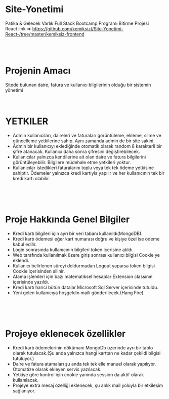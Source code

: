 # Site-Yonetimi
Patika &amp; Gelecek Varlık Full Stack Bootcamp Programı Bitirme Projesi
<br>
React link =>
https://github.com/kemiksizt/Site-Yonetimi-React-/tree/master/kemiksiz-frontend
<br>
<br>
<br>
<br>

# Projenin Amacı
Sitede bulunan daire, fatura ve kullanıcı bilgilerinin olduğu bir sistemin yönetimi
<br>
<br>
<br>

# YETKILER

<ul>
    <li>Admin kullanıcıları, daireleri ve faturaları görüntüleme, ekleme, silme ve güncelleme yetkilerine sahip. Aynı zamanda admin de bir site sakini. </li>
    <li>Admin bir kullanıcıyı eklediğinde otomatik olarak random 8 karakterli bir şifre atanacak. Kullanıcı daha sonra şifresini değiştirebilecek.
    </li>
    <li>Kullanıcılar yalnızca kendilerine ait olan daire ve fatura bilgilerini görüntüleyebilir. Bilgilere müdehale etme yetkileri yoktur.
    </li>
    <li>Kullanıcılar istedikleri faturalarını toplu veya tek tek ödeme yetkisine sahiptir. Ödemeler yalnızca kredi kartıyla yapılır ve her kullanıcının tek bir kredi kartı olabilir.
    </li>
</ul>

<br>
<br>
<br>

# Proje Hakkında Genel Bilgiler

<ul> 
    <li>Kredi kartı bilgileri için ayrı bir veri tabanı kullanıldı(MongoDB).
    </li>
    <li>Kredi kartı ödemesi eğer kart numarası doğru ve kişiye özel ise ödeme kabul edilir.
    </li>
    <li>Login sonrasında kullanıcının bilgileri token içerisine atıldı.
    </li>
    <li>Web tarafında kullanılmak üzere giriş sonrası kullanıcı bilgisi Cookie ye eklendi.
    </li>
    <li>Kullanıcı belirlenen süreyi doldurmadan Logout yaparsa token bilgisi Cookie içerisinden silinir.
    </li>
    <li>Atama işlemleri için bazı matematiksel hesaplar Extension classının içerisinde yazıldı.
    </li>
    <li>Kredi kartı harici bütün datalar Microsoft Sql Server içerisinde tutuldu.
    </li>
    <li>Yeni gelen kullanıcıya hoşgeldin maili gönderilecek.(Hang Fire)
    </li>
</ul>


<br>
<br>
<br>

# Projeye eklenecek özellikler

<ul>
    <li>Kredi kartı ödemelerinin dökümanı MongoDb üzerinde ayrı bir tablo olarak tutulacak.(Şu anda yalnızca hangi karttan ne kadar çekildi bilgisi tutuluyor.)
    </li>
    <li>Daire ve fatura atamaları şu anda tek tek elle manuel olarak yapılıyor. Otomatize olarak ekleyen servis yazılacak.
    </li>
    <li>Yetkiye göre kontrol için cookie yanında session da aktif olarak kullanılacak.
    </li>
    <li>Projeye extra mesaj özelliği eklenecek, şu anlık mail yoluyla bir etkileşim sağlanıyor.
    </li>
</ul>

